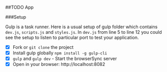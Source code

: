 ##TODO App

###Setup

Gulp is a task runner. Here is a usual setup of gulp folder which contains `dev.js`, `scripts.js` and `styles.js`. In `dev.js` from line 5 to line 12 you could see the setup to listen to particular port to test your application.

- [x] Fork or `git clone` the project
- [x] Install gulp globally `npm install -g gulp-cli`
- [x] `gulp` and `gulp dev` - Start the browserSync server
- [x] Open in your browser: http://localhost:8082

